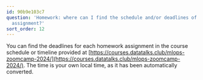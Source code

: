 ```yaml
---
id: 90b9e103c7
question: 'Homework: where can I find the schedule and/or deadlines of each homework
  assignment?'
sort_order: 12
---
```


You can find the deadlines for each homework assignment in the course schedule or timeline provided at [https://courses.datatalks.club/mlops-zoomcamp-2024/](https://courses.datatalks.club/mlops-zoomcamp-2024/). The time is your own local time, as it has been automatically converted.